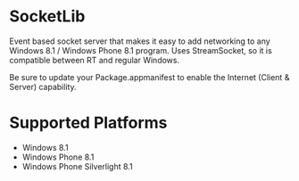 SocketLib
=========

Event based socket server that makes it easy to add networking to any Windows 8.1 / Windows Phone 8.1 program.  Uses StreamSocket, so it is compatible between RT and regular Windows.

Be sure to update your Package.appmanifest to enable the Internet (Client & Server) capability.

Supported Platforms
===================

- Windows 8.1
- Windows Phone 8.1
- Windows Phone Silverlight 8.1

